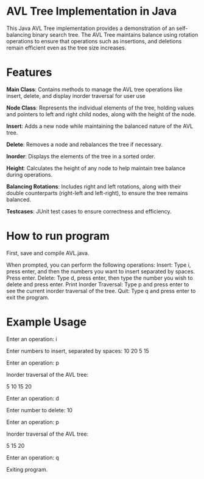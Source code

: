 
# AVL Tree Implementation in Java
This Java AVL Tree implementation provides a demonstration of an self-balancing binary search tree. The AVL Tree maintains balance using rotation operations to ensure that operations such as insertions, and deletions  remain efficient even as the tree size increases.

#  Features
**Main Class**: Contains methods to manage the AVL tree operations like insert, delete, and display inorder traversal for user use 

**Node Class**: Represents the individual elements of the tree, holding values and pointers to left and right child nodes, along with the height of the node.

**Insert**: Adds a new node while maintaining the balanced nature of the AVL tree.

**Delete**: Removes a node and rebalances the tree if necessary.

**Inorder**: Displays the elements of the tree in a sorted order.

**Height**: Calculates the height of any node to help maintain tree balance during operations.

**Balancing Rotations**: Includes right and left rotations, along with their double counterparts (right-left and left-right), to ensure the tree remains balanced.

**Testcases**: JUnit test cases to ensure correctness and efficiency.

# How to run program

First, save and compile AVL.java.

When prompted, you can perform the following operations:
Insert: Type i, press enter, and then the numbers you want to insert separated by spaces. Press enter.
Delete: Type d, press enter, then type the number you wish to delete and press enter.
Print Inorder Traversal: Type p and press enter to see the current inorder traversal of the tree.
Quit: Type q and press enter to exit the program.

# Example Usage

Enter an operation: i

Enter numbers to insert, separated by spaces: 10 20 5 15

Enter an operation: p

Inorder traversal of the AVL tree:

5 10 15 20

Enter an operation: d

Enter number to delete: 10

Enter an operation: p

Inorder traversal of the AVL tree:

5 15 20

Enter an operation: q

Exiting program.
